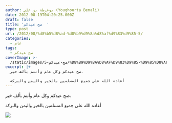 ```yaml
---
author: يوغرطة بن علي (Youghourta Benali)
date: 2012-08-19T04:20:25.000Z
draft: false
title: 'صح عيدكم  '
type: post
url: /2012/08/%d8%b5%d8%ad-%d8%b9%d9%8a%d8%af%d9%83%d9%85-5/
categories:
  - عام
tags:
  - صح عيدكم
coverImage: >-
  /static/images/صح-عيدكم-5/%D8%B9%D9%8A%D8%AF%D9%83%D9%85-%D9%85%D8%A8%D8%A7%D8%B1%D9%83-1024x461.jpg
excerpt: |+
  صح عيدكم وكل عام وأنتم بألف خير.

  أعاده الله على جميع المسلمين بالخير واليمن والبركة
---
```

صح عيدكم وكل عام وأنتم بألف خير.

أعاده الله على جميع المسلمين بالخير واليمن والبركة

![](/static/images/صح-عيدكم-5/%D8%B9%D9%8A%D8%AF%D9%83%D9%85-%D9%85%D8%A8%D8%A7%D8%B1%D9%83-1024x461.jpg)
